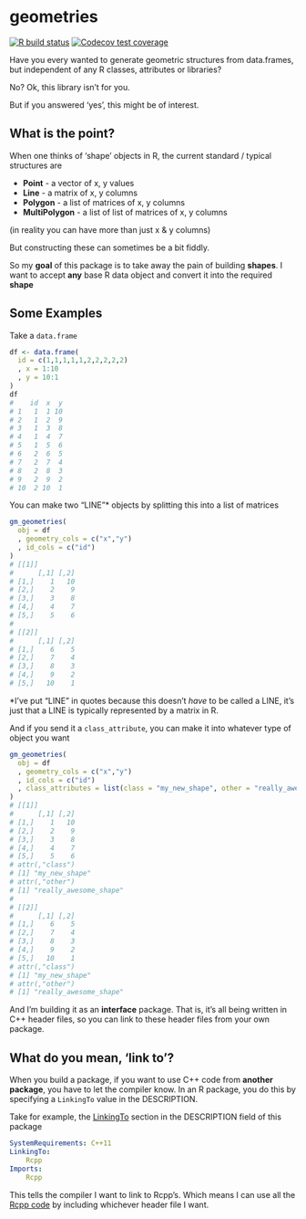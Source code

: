 
<!-- README.md is generated from README.Rmd. Please edit that file -->

# geometries

[![R build
status](https://github.com/dcooley/geometries/workflows/R-CMD-check/badge.svg)](https://github.com/dcooley/geometries/actions)
[![Codecov test
coverage](https://codecov.io/gh/dcooley/geometries/branch/master/graph/badge.svg)](https://app.codecov.io/gh/dcooley/geometries?branch=master)

Have you every wanted to generate geometric structures from data.frames,
but independent of any R classes, attributes or libraries?

No? Ok, this library isn’t for you.

But if you answered ‘yes’, this might be of interest.

## What is the point?

When one thinks of ‘shape’ objects in R, the current standard / typical
structures are

- **Point** - a vector of x, y values
- **Line** - a matrix of x, y columns
- **Polygon** - a list of matrices of x, y columns
- **MultiPolygon** - a list of list of matrices of x, y columns

(in reality you can have more than just x & y columns)

But constructing these can sometimes be a bit fiddly.

So my **goal** of this package is to take away the pain of building
**shapes**. I want to accept **any** base R data object and convert it
into the required **shape**

## Some Examples

Take a `data.frame`

``` r
df <- data.frame(
  id = c(1,1,1,1,1,2,2,2,2,2)
  , x = 1:10
  , y = 10:1
)
df
#    id  x  y
# 1   1  1 10
# 2   1  2  9
# 3   1  3  8
# 4   1  4  7
# 5   1  5  6
# 6   2  6  5
# 7   2  7  4
# 8   2  8  3
# 9   2  9  2
# 10  2 10  1
```

You can make two “LINE”\* objects by splitting this into a list of
matrices

``` r
gm_geometries(
  obj = df
  , geometry_cols = c("x","y")
  , id_cols = c("id")
)
# [[1]]
#      [,1] [,2]
# [1,]    1   10
# [2,]    2    9
# [3,]    3    8
# [4,]    4    7
# [5,]    5    6
# 
# [[2]]
#      [,1] [,2]
# [1,]    6    5
# [2,]    7    4
# [3,]    8    3
# [4,]    9    2
# [5,]   10    1
```

\*I’ve put “LINE” in quotes because this doesn’t *have* to be called a
LINE, it’s just that a LINE is typically represented by a matrix in R.

And if you send it a `class_attribute`, you can make it into whatever
type of object you want

``` r
gm_geometries(
  obj = df
  , geometry_cols = c("x","y")
  , id_cols = c("id")
  , class_attributes = list(class = "my_new_shape", other = "really_awesome_shape")
)
# [[1]]
#      [,1] [,2]
# [1,]    1   10
# [2,]    2    9
# [3,]    3    8
# [4,]    4    7
# [5,]    5    6
# attr(,"class")
# [1] "my_new_shape"
# attr(,"other")
# [1] "really_awesome_shape"
# 
# [[2]]
#      [,1] [,2]
# [1,]    6    5
# [2,]    7    4
# [3,]    8    3
# [4,]    9    2
# [5,]   10    1
# attr(,"class")
# [1] "my_new_shape"
# attr(,"other")
# [1] "really_awesome_shape"
```

And I’m building it as an **interface** package. That is, it’s all being
written in C++ header files, so you can link to these header files from
your own package.

## What do you mean, ‘link to’?

When you build a package, if you want to use C++ code from **another
package**, you have to let the compiler know. In an R package, you do
this by specifying a `LinkingTo` value in the DESCRIPTION.

Take for example, the
[LinkingTo](https://github.com/dcooley/geometries/blob/master/DESCRIPTION#L17)
section in the DESCRIPTION field of this package

``` yaml
SystemRequirements: C++11
LinkingTo: 
    Rcpp
Imports:
    Rcpp
```

This tells the compiler I want to link to Rcpp’s. Which means I can use
all the [Rcpp
code](https://github.com/RcppCore/Rcpp/tree/master/inst/include/Rcpp) by
including whichever header file I want.
